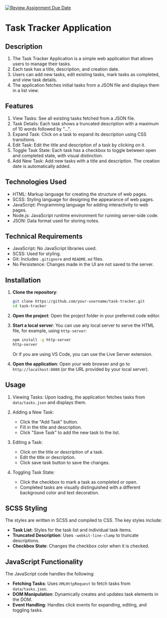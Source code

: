 [![Review Assignment Due Date](https://classroom.github.com/assets/deadline-readme-button-22041afd0340ce965d47ae6ef1cefeee28c7c493a6346c4f15d667ab976d596c.svg)](https://classroom.github.com/a/_wM8ggXg)


# Task Tracker Application

## Description

1. The Task Tracker Application is a simple web application that allows users to manage their tasks.
2.  Each task has a title, description, and creation date. 
3. Users can add new tasks, edit existing tasks, mark tasks as completed, and view task details. 
4. The application fetches initial tasks from a JSON file and displays them in a list view.

## Features

1. View Tasks: See all existing tasks fetched from a JSON file.
2. Task Details: Each task shows a truncated description with a maximum of 10 words followed by "...".
3. Expand Task: Click on a task to expand its description using CSS transitions.
4. Edit Task: Edit the title and description of a task by clicking on it.
5. Toggle Task State: Each task has a checkbox to toggle between open and completed state, with visual distinction.
6. Add New Task: Add new tasks with a title and description. The creation date is automatically added.

## Technologies Used

- HTML: Markup language for creating the structure of web pages.
- SCSS: Styling language for designing the appearance of web pages.
- JavaScript: Programming language for adding interactivity to web pages.
- Node.js: JavaScript runtime environment for running server-side code.
- JSON: Data format used for storing notes.


## Technical Requirements

- JavaScript: No JavaScript libraries used.
- SCSS: Used for styling.
- Git: Includes `.gitignore` and `README.md` files.
- No Persistence: Changes made in the UI are not saved to the server.


## Installation
1. **Clone the repository**:
    ```bash
    git clone https://github.com/your-username/task-tracker.git
    cd task-tracker
    ```

2. **Open the project**:
    Open the project folder in your preferred code editor.

3. **Start a local server**:
    You can use any local server to serve the HTML file, for example, using `http-server`:
    ```bash
    npm install -g http-server
    http-server
    ```

    Or if you are using VS Code, you can use the Live Server extension.

4. **Open the application**:
    Open your web browser and go to `http://localhost:8080` (or the URL provided by your local server).

## Usage

1. Viewing Tasks: Upon loading, the application fetches tasks from `data/tasks.json` and displays them.

2. Adding a New Task:
    - Click the "Add Task" button.
    - Fill in the title and description.
    - Click "Save Task" to add the new task to the list.

3. Editing a Task:
    - Click on the title or description of a task.
    - Edit the title or description.
    - Click save task button to save the changes.

4. Toggling Task State:
    - Click the checkbox to mark a task as completed or open.
    - Completed tasks are visually distinguished with a different background color and text decoration.


## SCSS Styling

The styles are written in SCSS and compiled to CSS. The key styles include:

- **Task List**: Styles for the task list and individual task items.
- **Truncated Description**: Uses `-webkit-line-clamp` to truncate descriptions.
- **Checkbox State**: Changes the checkbox color when it is checked.

## JavaScript Functionality

The JavaScript code handles the following:

- **Fetching Tasks**: Uses `XMLHttpRequest` to fetch tasks from `data/tasks.json`.
- **DOM Manipulation**: Dynamically creates and updates task elements in the DOM.
- **Event Handling**: Handles click events for expanding, editing, and toggling tasks.